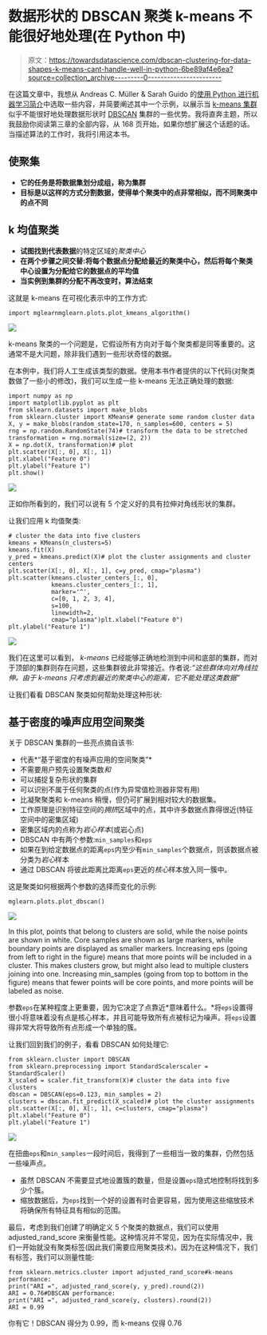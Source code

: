 # 数据形状的 DBSCAN 聚类 k-means 不能很好地处理(在 Python 中)

> 原文：<https://towardsdatascience.com/dbscan-clustering-for-data-shapes-k-means-cant-handle-well-in-python-6be89af4e6ea?source=collection_archive---------0----------------------->

在这篇文章中，我想从 Andreas C. Müller & Sarah Guido 的[使用 Python 进行机器学习简介](http://shop.oreilly.com/product/0636920030515.do)中选取一些内容，并简要阐述其中一个示例，以展示当 [k-means 集群](https://en.wikipedia.org/wiki/K-means_clustering)似乎不能很好地处理数据形状时 [DBSCAN](https://en.wikipedia.org/wiki/DBSCAN) 集群的一些优势。我将直奔主题，所以我鼓励你阅读第三章的全部内容，从 168 页开始，如果你想扩展这个话题的话。当描述算法的工作时，我将引用这本书。

## 使聚集

*   **它的任务是将数据集划分成组，称为集群**
*   **目标是以这样的方式分割数据，使得单个聚类中的点非常相似，而不同聚类中的点不同**

## k 均值聚类

*   **试图找到代表数据**的特定区域的*聚类中心*
*   **在两个步骤之间交替:将每个数据点分配给最近的聚类中心，然后将每个聚类中心设置为分配给它的数据点的平均值**
*   **当实例到集群的分配不再改变时，算法结束**

这就是 k-means 在可视化表示中的工作方式:

```
import mglearnmglearn.plots.plot_kmeans_algorithm()
```

![](img/b7c2048433793401f1ea47859b0fb550.png)

k-means 聚类的一个问题是，它假设所有方向对于每个聚类都是同等重要的。这通常不是大问题，除非我们遇到一些形状奇怪的数据。

在本例中，我们将人工生成该类型的数据。使用本书作者提供的以下代码(对聚类数做了一些小的修改)，我们可以生成一些 k-means 无法正确处理的数据:

```
import numpy as np
import matplotlib.pyplot as plt
from sklearn.datasets import make_blobs
from sklearn.cluster import KMeans# generate some random cluster data
X, y = make_blobs(random_state=170, n_samples=600, centers = 5)
rng = np.random.RandomState(74)# transform the data to be stretched
transformation = rng.normal(size=(2, 2))
X = np.dot(X, transformation)# plot
plt.scatter(X[:, 0], X[:, 1])
plt.xlabel("Feature 0")
plt.ylabel("Feature 1")
plt.show()
```

![](img/12189332a05ead4e21e579835926f930.png)

正如你所看到的，我们可以说有 5 个定义好的具有拉伸对角线形状的集群。

让我们应用 k 均值聚类:

```
# cluster the data into five clusters
kmeans = KMeans(n_clusters=5)
kmeans.fit(X)
y_pred = kmeans.predict(X)# plot the cluster assignments and cluster centers
plt.scatter(X[:, 0], X[:, 1], c=y_pred, cmap="plasma")
plt.scatter(kmeans.cluster_centers_[:, 0],   
            kmeans.cluster_centers_[:, 1],
            marker='^', 
            c=[0, 1, 2, 3, 4], 
            s=100, 
            linewidth=2,
            cmap="plasma")plt.xlabel("Feature 0")
plt.ylabel("Feature 1")
```

![](img/a340276cc69a6a5a312d7829a001b50e.png)

我们在这里可以看到， *k-means* 已经能够正确地检测到中间和底部的集群，而对于顶部的集群则存在问题，这些集群彼此非常接近。作者说:*“这些群体向对角线拉伸。由于 k-means 只考虑到最近的聚类中心的距离，它不能处理这类数据”*

让我们看看 DBSCAN 聚类如何帮助处理这种形状:

## 基于密度的噪声应用空间聚类

关于 DBSCAN 集群的一些亮点摘自该书:

*   代表*“基于密度的有噪声应用的空间聚类”*
*   不需要用户预先设置聚类数*和*
*   可以捕捉复杂形状的集群
*   可以识别不属于任何聚类的点(作为异常值检测器非常有用)
*   比凝聚聚类和 k-means 稍慢，但仍可扩展到相对较大的数据集。
*   工作原理是识别特征空间的*拥挤*区域中的点，其中许多数据点靠得很近(特征空间中的密集区域)
*   密集区域内的点称为*岩心样本*(或岩心点)
*   DBSCAN 中有两个参数:`min_samples`和`eps`
*   如果在到给定数据点的距离`eps`内至少有`min_samples`个数据点，则该数据点被分类为*岩心*样本
*   通过 DBSCAN 将彼此距离比距离`eps`更近的*核心*样本放入同一簇中。

这是聚类如何根据两个参数的选择而变化的示例:

```
mglearn.plots.plot_dbscan()
```

![](img/6ebb58fd2e7ed4a252fac31cbe0f9798.png)

In this plot, points that belong to clusters are solid, while the noise points are shown in white. Core samples are shown as large markers, while boundary points are displayed as smaller markers. Increasing eps (going from left to right in the figure) means that more points will be included in a cluster. This makes clusters grow, but might also lead to multiple clusters joining into one. Increasing min_samples (going from top to bottom in the figure) means that fewer points will be core points, and more points will be labeled as noise.

参数`eps`在某种程度上更重要，因为它决定了点靠近*意味着什么。*将`eps`设置得很小将意味着没有点是核心样本，并且可能导致所有点被标记为噪声。将`eps`设置得非常大将导致所有点形成一个单独的簇。

让我们回到我们的例子，看看 DBSCAN 如何处理它:

```
from sklearn.cluster import DBSCAN
from sklearn.preprocessing import StandardScalerscaler = StandardScaler()
X_scaled = scaler.fit_transform(X)# cluster the data into five clusters
dbscan = DBSCAN(eps=0.123, min_samples = 2)
clusters = dbscan.fit_predict(X_scaled)# plot the cluster assignments
plt.scatter(X[:, 0], X[:, 1], c=clusters, cmap="plasma")
plt.xlabel("Feature 0")
plt.ylabel("Feature 1")
```

![](img/0f5253467ab9b580900b8406183e6a9e.png)

在扭曲`eps`和`min_samples`一段时间后，我得到了一些相当一致的集群，仍然包括一些噪声点。

*   虽然 DBSCAN 不需要显式地设置簇的数量，但是设置`eps`隐式地控制将找到多少个簇。
*   缩放数据后，为`eps`找到一个好的设置有时会更容易，因为使用这些缩放技术将确保所有特征具有相似的范围。

最后，考虑到我们创建了明确定义 5 个聚类的数据点，我们可以使用 adjusted_rand_score 来衡量性能。这种情况并不常见，因为在实际情况中，我们一开始就没有聚类标签(因此我们需要应用聚类技术)。因为在这种情况下，我们有标签，我们可以测量性能:

```
from sklearn.metrics.cluster import adjusted_rand_score#k-means performance:
print("ARI =", adjusted_rand_score(y, y_pred).round(2))
ARI = 0.76#DBSCAN performance:
print("ARI =", adjusted_rand_score(y, clusters).round(2))
ARI = 0.99
```

你有它！DBSCAN 得分为 0.99，而 k-means 仅得 0.76